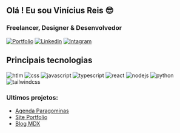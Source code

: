 ## Olá ! Eu sou Vinícius Reis 😎
### Freelancer, Designer & Desenvolvedor

[![Portfolio](https://img.shields.io/badge/site_portfolio-000000?style=for-the-badge&logo=About.me&logoColor=white)](https://vinidev.tech)
[![Linkedin](https://img.shields.io/badge/LinkedIn-0077B5?style=for-the-badge&logo=linkedin&logoColor=white)](https://www.linkedin.com/in/viniciusreis-pgm)
[![Intagram](https://img.shields.io/badge/Instagram-E4405F?style=for-the-badge&logo=instagram&logoColor=white)](https://www.instagram.com/vinicius_dev/)

## Principais tecnologias

<div style="diplay: inline_block">
  <img align="center" alt="htlm" src="https://img.shields.io/badge/HTML5-E34F26?style=for-the-badge&logo=html5&logoColor=white"/>
  <img align="center" alt="css" src="https://img.shields.io/badge/CSS3-1572B6?style=for-the-badge&logo=css3&logoColor=white"/>
  <img align="center" alt="javascript" src="https://img.shields.io/badge/JavaScript-F7DF1E?style=for-the-badge&logo=javascript&logoColor=black"/>
  <img align="center" alt="typescript" src="https://img.shields.io/badge/TypeScript-007ACC?style=for-the-badge&logo=typescript&logoColor=white"/>
  <img align="center" alt="react" src="https://img.shields.io/badge/React-20232A?style=for-the-badge&logo=react&logoColor=61DAFB"/>
  <img align="center" alt="nodejs" src="https://img.shields.io/badge/Node.js-43853D?style=for-the-badge&logo=node.js&logoColor=white"/>
  <img align="center" alt="python" src="https://img.shields.io/badge/Python-14354C?style=for-the-badge&logo=python&logoColor=white"/>
  <img align="center" alt="tailwindcss" src="https://img.shields.io/badge/Tailwind_CSS-38B2AC?style=for-the-badge&logo=tailwind-css&logoColor=white"/>
</div>

### Ultimos projetos:
- [Agenda Paragominas](https://github.com/vinicius-dsr/agenda-paragominas)
- [Site Portfolio](https://github.com/vinicius-dsr/vinidev-site)
- [Blog MDX](https://github.com/vinicius-dsr/mdx-blog)
